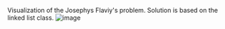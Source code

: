 Visualization of the Josephys Flaviy's problem. Solution is based on the linked list class. 
![image](https://github.com/user-attachments/assets/fc011c49-e823-4b63-9034-4e2216fbc85a)
